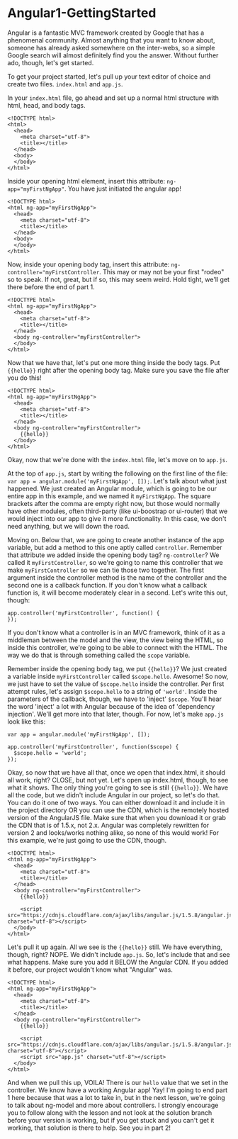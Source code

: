 # Angular1-GettingStarted

Angular is a fantastic MVC framework created by Google that has a phenomenal community. Almost anything that you want to know about, someone has already asked somewhere on the inter-webs, so a simple Google search will almost definitely find you the answer. Without further ado, though, let's get started.

To get your project started, let's pull up your text editor of choice and create two files. `index.html` and `app.js`.

In your `index.html` file, go ahead and set up a normal html structure with html, head, and body tags.

```text
<!DOCTYPE html>
<html>
  <head>
    <meta charset="utf-8">
    <title></title>
  </head>
  <body>
  </body>
</html>
```

Inside your opening html element, insert this attribute: `ng-app="myFirstNgApp"`. You have just initiated the angular app!

```text
<!DOCTYPE html>
<html ng-app="myFirstNgApp">
  <head>
    <meta charset="utf-8">
    <title></title>
  </head>
  <body>
  </body>
</html>
```

Now, inside your opening body tag, insert this attribute: `ng-controller="myFirstController`. This may or may not be your first "rodeo" so to speak. If not, great, but if so, this may seem weird. Hold tight, we'll get there before the end of part 1.

```text
<!DOCTYPE html>
<html ng-app="myFirstNgApp">
  <head>
    <meta charset="utf-8">
    <title></title>
  </head>
  <body ng-controller="myFirstController">
  </body>
</html>
```

Now that we have that, let's put one more thing inside the body tags. Put `{{hello}}` right after the opening body tag. Make sure you save the file after you do this!

```text
<!DOCTYPE html>
<html ng-app="myFirstNgApp">
  <head>
    <meta charset="utf-8">
    <title></title>
  </head>
  <body ng-controller="myFirstController">
    {{hello}}
  </body>
</html>
```

Okay, now that we're done with the `index.html` file, let's move on to `app.js`. 

At the top of `app.js`, start by writing the following on the first line of the file: `var app = angular.module('myFirstNgApp', []);`. Let's talk about what just happened. We just created an Angular module, which is going to be our entire app in this example, and we named it `myFirstNgApp`. The square brackets after the comma are empty right now, but those would normally have other modules, often third-party (like ui-boostrap or ui-router) that we would inject into our app to give it more functionality. In this case, we don't need anything, but we will down the road.

Moving on. Below that, we are going to create another instance of the app variable, but add a method to this one aptly called `controller`. Remember that attribute we added inside the opening body tag? `ng-controller`? We called it `myFirstController`, so we're going to name this controller that we make `myFirstController` so we can tie those two together. The first argument inside the controller method is the name of the controller and the second one is a callback function. If you don't know what a callback function is, it will become moderately clear in a second. Let's write this out, though:

<pre><code>app.controller('myFirstController', function() {
});
</code></pre>

If you don't know what a controller is in an MVC framework, think of it as a middleman between the model and the view, the view being the HTML, so inside this controller, we're going to be able to connect with the HTML. The way we do that is through something called the `scope` variable.

Remember inside the opening body tag, we put `{{hello}}`? We just created a variable inside `myFirstController` called `$scope.hello`. Awesome! So now, we just have to set the value of `$scope.hello` inside the controller. Per first attempt rules, let's assign `$scope.hello` to a string of `'world'`. Inside the parameters of the callback, though, we have to 'inject' `$scope`. You'll hear the word 'inject' a lot with Angular because of the idea of 'dependency injection'. We'll get more into that later, though. For now, let's make `app.js` look like this:

<pre><code>var app = angular.module('myFirstNgApp', []);

app.controller('myFirstController', function($scope) {
  $scope.hello = 'world';
});
</code></pre>

Okay, so now that we have all that, once we open that index.html, it should all work, right? CLOSE, but not yet. Let's open up index.html, though, to see what it shows. The only thing you're going to see is still `{{hello}}`. We have all the code, but we didn't include Angular in our project, so let's do that. You can do it one of two ways. You can either download it and include it in the project directory OR you can use the CDN, which is the remotely hosted version of the AngularJS file. Make sure that when you download it or grab the CDN that is of 1.5.x, not 2.x. Angular was completely rewritten for version 2 and looks/works nothing alike, so none of this would work! For this example, we're just going to use the CDN, though.

```text
<!DOCTYPE html>
<html ng-app="myFirstNgApp">
  <head>
    <meta charset="utf-8">
    <title></title>
  </head>
  <body ng-controller="myFirstController">
    {{hello}}
    
    <script src="https://cdnjs.cloudflare.com/ajax/libs/angular.js/1.5.8/angular.js" charset="utf-8"></script>
  </body>
</html>
```
Let's pull it up again. All we see is the `{{hello}}` still. We have everything, though, right? NOPE. We didn't include `app.js`. So, let's include that and see what happens. Make sure you add it BELOW the Angular CDN. If you added it before, our project wouldn't know what "Angular" was.

```text
<!DOCTYPE html>
<html ng-app="myFirstNgApp">
  <head>
    <meta charset="utf-8">
    <title></title>
  </head>
  <body ng-controller="myFirstController">
    {{hello}}
    
    <script src="https://cdnjs.cloudflare.com/ajax/libs/angular.js/1.5.8/angular.js" charset="utf-8"></script>
    <script src="app.js" charset="utf-8"></script>
  </body>
</html>
```

And when we pull this up, VOILA! There is our `hello` value that we set in the controller. We know have a working Angular app! Yay! I'm going to end part 1 here because that was a lot to take in, but in the next lesson, we're going to talk about ng-model and more about controllers. I strongly encourage you to follow along with the lesson and not look at the solution branch before your version is working, but if you get stuck and you can't get it working, that solution is there to help. See you in part 2!
